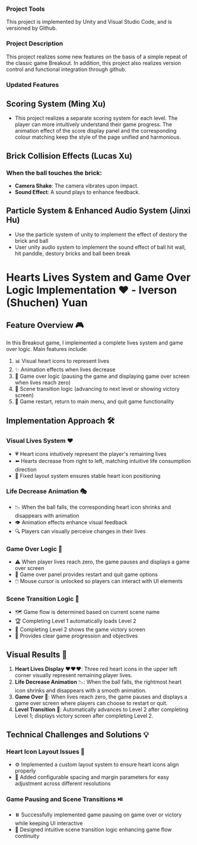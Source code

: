 ### **Project Tools**

This project is implemented by Unity and Visual Studio Code, and is versioned by Github.


### **Project Description**

This project realizes some new features on the basis of a simple repeat of the classic game Breakout. In addition, this project also realizes version control and functional integration through github.

### **Updated Features**

## Scoring System (Ming Xu)
- This project realizes a separate scoring system for each level. The player can more intuitively understand their game progress. The animation effect of the score display panel and the corresponding colour matching keep the style of the page unified and harmonious.



## Brick Collision Effects (Lucas Xu)

### When the ball touches the brick:
- **Camera Shake**: The camera vibrates upon impact.
- **Sound Effect**: A sound plays to enhance feedback.

## Particle System & Enhanced Audio System (Jinxi Hu)
- Use the particle system of unity to implement the effect of destory the brick and ball
- User unity audio system to implement the sound effect of ball hit wall, hit panddle, destory bricks and ball been break


# Hearts Lives System and Game Over Logic Implementation ❤️ - Iverson (Shuchen) Yuan

## Feature Overview 🎮

In this Breakout game, I implemented a complete lives system and game over logic. Main features include:

1. 📊 Visual heart icons to represent lives
2. ✨ Animation effects when lives decrease
3. 🛑 Game over logic (pausing the game and displaying game over screen when lives reach zero)
4. 🔄 Scene transition logic (advancing to next level or showing victory screen)
5. 🎲 Game restart, return to main menu, and quit game functionality

## Implementation Approach 🛠️

### Visual Lives System ❤️

- 💗 Heart icons intuitively represent the player's remaining lives
- ⬅️ Hearts decrease from right to left, matching intuitive life consumption direction
- 📏 Fixed layout system ensures stable heart icon positioning

### Life Decrease Animation 🎭

- 📉 When the ball falls, the corresponding heart icon shrinks and disappears with animation
- 👁️ Animation effects enhance visual feedback
- 🔍 Players can visually perceive changes in their lives

### Game Over Logic 🏁

- ⚠️ When player lives reach zero, the game pauses and displays a game over screen
- 🔄 Game over panel provides restart and quit game options
- 🖱️ Mouse cursor is unlocked so players can interact with UI elements

### Scene Transition Logic 🚪

- 🗺️ Game flow is determined based on current scene name
- 🏆 Completing Level 1 automatically loads Level 2
- 🎉 Completing Level 2 shows the game victory screen
- 🧭 Provides clear game progression and objectives

## Visual Results 📸

1. **Heart Lives Display** ❤️❤️❤️: Three red heart icons in the upper left corner visually represent remaining player lives.
2. **Life Decrease Animation** 📉: When the ball falls, the rightmost heart icon shrinks and disappears with a smooth animation.
3. **Game Over** 🛑: When lives reach zero, the game pauses and displays a game over screen where players can choose to restart or quit.
4. **Level Transition** 🔄: Automatically advances to Level 2 after completing Level 1; displays victory screen after completing Level 2.

## Technical Challenges and Solutions 💡

### Heart Icon Layout Issues 📐

- ⚙️ Implemented a custom layout system to ensure heart icons align properly
- 🔧 Added configurable spacing and margin parameters for easy adjustment across different resolutions

### Game Pausing and Scene Transitions ⏯️

- ⏸️ Successfully implemented game pausing on game over or victory while keeping UI interactive
- 🧩 Designed intuitive scene transition logic enhancing game flow continuity
